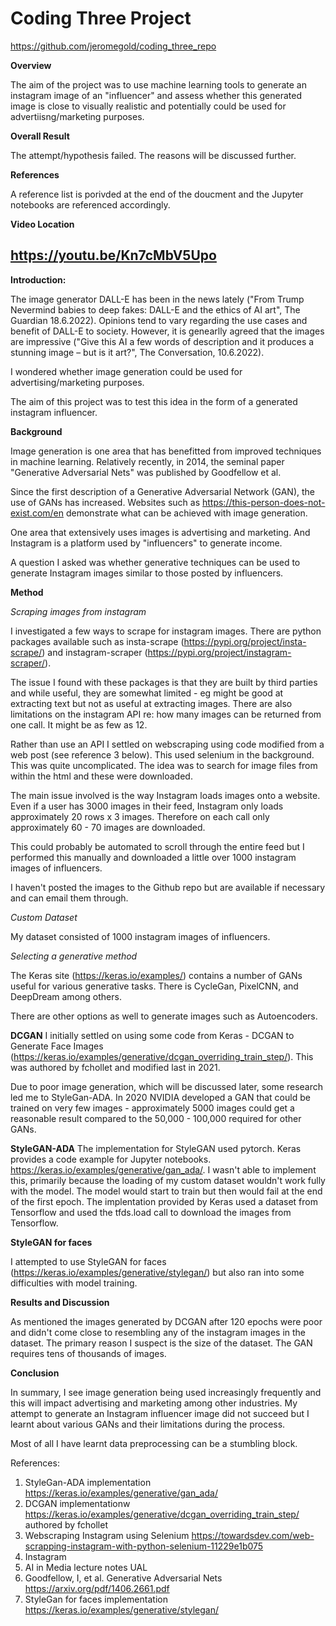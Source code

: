 # Coding Three Project

https://github.com/jeromegold/coding_three_repo

**Overview**

The aim of the project was to use machine learning tools to generate an instagram image of an "influencer" and assess whether this generated image is
close to visually realistic and potentially could be used for advertiisng/marketing purposes.

**Overall Result**

The attempt/hypothesis failed. The reasons will be discussed further.

**References**

A reference list is porivded at the end of the doucment and the Jupyter notebooks are referenced accordingly.

**Video Location**

https://youtu.be/Kn7cMbV5Upo
-----------------------------------------------------------------------------------------------------

**Introduction:**

The image generator DALL-E has been in the news lately ("From Trump Nevermind babies to deep fakes: DALL-E and the ethics of AI art", The Guardian 18.6.2022). Opinions tend to vary regarding the use cases and benefit of DALL-E to society. However, it is genearlly agreed that the images are impressive ("Give this AI a few words of description and it produces a stunning image – but is it art?", The Conversation, 10.6.2022).

I wondered whether image generation could be used for advertising/marketing purposes.

The aim of this project was to test this idea in the form of a generated instagram influencer.

**Background**

Image generation is one area that has benefitted from improved techniques in machine learning. Relatively recently, in 2014, the seminal paper "Generative Adversarial Nets" was published by Goodfellow et al.

Since the first description of a Generative Adversarial Network (GAN), the use of GANs has increased. Websites such as https://this-person-does-not-exist.com/en demonstrate what can be achieved with image generation.

One area that extensively uses images is advertising and marketing. And Instagram is a platform used by "influencers" to generate income.  

A question I asked was whether generative techniques can be used to generate Instagram images similar to those posted by influencers.

**Method**

*Scraping images from instagram*

I investigated a few ways to scrape for instagram images. There are python packages available such as insta-scrape (https://pypi.org/project/insta-scrape/) and instagram-scraper (https://pypi.org/project/instagram-scraper/).

The issue I found with these packages is that they are built by third parties and while useful, they are somewhat limited - eg might be good at extracting text but not as useful at extracting images. There are also limitations on the instagram API re: how many images can be returned from one call. It might be as few as 12.

Rather than use an API I settled on webscraping using code modified from a web post (see reference 3 below). This used selenium in the background. This was quite uncomplicated. The idea was to search for image files from within the html and these were downloaded.

The main issue involved is the way Instagram loads images onto a website. Even if a user has 3000 images in their feed, Instagram only loads approximately 20 rows x 3 images. Therefore on each call only approximately 60 - 70 images are downloaded.

This could probably be automated to scroll through the entire feed but I performed this manually and downloaded a little over 1000 instagram images of influencers.

I haven't posted the images to the Github repo but are available if necessary and can email them through.

*Custom Dataset*

My dataset consisted of 1000 instagram images of influencers.


*Selecting a generative method*

The Keras site (https://keras.io/examples/) contains a number of GANs useful for various generative tasks. There is CycleGan, PixelCNN, and DeepDream among others.

There are other options as well to generate images such as Autoencoders.

**DCGAN**
I initially settled on using some code from Keras - DCGAN to Generate Face Images (https://keras.io/examples/generative/dcgan_overriding_train_step/). This was authored by fchollet and modified last in 2021.

Due to poor image generation, which will be discussed later, some research led me to StyleGan-ADA. In 2020 NVIDIA developed a GAN that could be trained on very few images - approximately 5000 images could get a reasonable result compared to the 50,000 - 100,000 required for other GANs.

**StyleGAN-ADA**
The implementation for StyleGAN used pytorch. Keras provides a code example for Jupyter notebooks.
https://keras.io/examples/generative/gan_ada/. I wasn't able to implement this, primarily because the loading of my custom dataset wouldn't work fully with the model. The model would start to train but then would fail at the end of the first epoch. The implentation provided by Keras used a dataset from Tensorflow and used the tfds.load call to download the images from Tensorflow.

**StyleGAN for faces**

I attempted to use StyleGAN for faces (https://keras.io/examples/generative/stylegan/) but also ran into some difficulties with model training.

**Results and Discussion**

As mentioned the images generated by DCGAN after 120 epochs were poor and didn't come close to resembling any of the instagram images in the dataset. The primary reason I suspect is the size of the dataset. The GAN requires tens of thousands of images.

**Conclusion**

In summary, I see image generation being used increasingly frequently and this will impact advertising and marketing
among other industries. My attempt to generate an Instagram influencer image did not succeed but I learnt about various GANs and their limitations during the process.

Most of all I have learnt data preprocessing can be a stumbling block.

References:

1. StyleGan-ADA implementation https://keras.io/examples/generative/gan_ada/
2. DCGAN implementationw https://keras.io/examples/generative/dcgan_overriding_train_step/ authored by fchollet
3. Webscraping Instagram using Selenium https://towardsdev.com/web-scrapping-instagram-with-python-selenium-11229e1b075
4. Instagram
5. AI in Media lecture notes UAL
6. Goodfellow, I, et al. Generative Adversarial Nets https://arxiv.org/pdf/1406.2661.pdf
7. StyleGan for faces implementation https://keras.io/examples/generative/stylegan/

